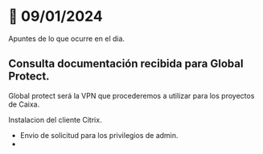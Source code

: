 # 📓  09/01/2024
Apuntes de lo que ocurre en el dia.

## Consulta documentación recibida para Global Protect.
Global protect será la VPN que procederemos a utilizar para los proyectos de Caixa.

Instalacion del cliente Citrix.
- Envio de solicitud para los privilegios de admin.
- 
